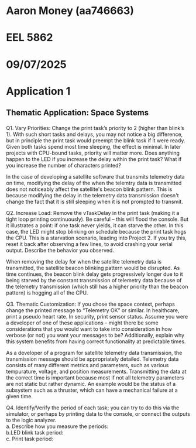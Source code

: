 <p>

# Aaron Money (aa746663)<br>

# EEL 5862<br>

# 09/07/2025<br>

# Application 1

## Thematic Application: Space Systems</p> 

<p>Q1. Vary Priorities: Change the print task’s priority to 2 (higher than blink’s 1). With such short tasks and delays, you may not notice a big difference, but in principle the print task would preempt the blink task if it were ready. Given both tasks spend most time sleeping, the effect is minimal. In later projects with CPU-bound tasks, priority will matter more. Does anything happen to the LED if you increase the delay within the print task? What if you increase the number of characters printed?</p><p>In the case of developing a satellite software that transmits telemetry data on time, modifying the delay of the when the telemtry data is transmitted does not noticeably affect the satellite's beacon blink pattern. This is because modifying the delay in the telemetry data transmission doesn't change the fact that it is still sleeping when it is not prompted to transmit.</p><p>Q2. Increase Load: Remove the vTaskDelay in the print task (making it a tight loop printing continuously). Be careful – this will flood the console. But it illustrates a point: if one task never yields, it can starve the other. In this case, the LED might stop blinking on schedule because the print task hogs the CPU. This is a starvation scenario, leading into Project 2. If you try this, reset it back after observing a few lines, to avoid crashing your serial output. Describe the behavior you observed.</p><p>When removing the delay for when the satellite telemetry data is transmitted, the satellite beacon blinking pattern would be disrupted. As time continues, the beacon blink delay gets progressively longer due to it being starved by the constant transmission of telemetry data because of the telemetry transmission (which still has a higher priority than the beacon pattern) is hogging all of the CPU.</p><p>Q3. Thematic Customization: If you chose the space context, perhaps change the printed message to “Telemetry OK” or similar. In healthcare, print a pseudo heart rate. In security, print sensor status.  Assume you were a developer of one of these applications - might there be some considerations that you would want to take into consideration in how verbose (or not) you want your messages to be? Additionally, explain why this system benefits from having correct functionality at predictable times.</p><p>As a developer of a program for satellite telemetry data transmission, the transmission message should be appropriately detailed. Telemetry data consists of many different metrics and parameters, such as various tempurature, voltage, and position measurements. Transmitting the data at the correct time is important because most if not all telemetry parameters are not static but rather dynamic. An example would be the status of a subsystem such as a thruster, which can have a mechanical failure at a given time.</p><p>Q4. Identify/Verify the period of each task; you can try to do this via the simulator, or perhaps by printing data to the console, or connect the outputs to the logic analyzer.<br>a. Describe how you measure the periods:<br>b.LED blink task period:<br>c. Print task period:</p>
